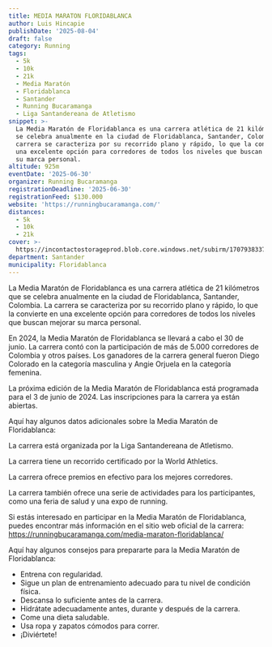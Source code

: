 ```yaml
---
title: MEDIA MARATON FLORIDABLANCA
author: Luis Hincapie
publishDate: '2025-08-04'
draft: false
category: Running
tags:
  - 5k
  - 10k
  - 21k
  - Media Maratón
  - Floridablanca
  - Santander
  - Running Bucaramanga
  - Liga Santandereana de Atletismo
snippet: >-
  La Media Maratón de Floridablanca es una carrera atlética de 21 kilómetros que
  se celebra anualmente en la ciudad de Floridablanca, Santander, Colombia. La
  carrera se caracteriza por su recorrido plano y rápido, lo que la convierte en
  una excelente opción para corredores de todos los niveles que buscan mejorar
  su marca personal.
altitude: 925m
eventDate: '2025-06-30'
organizer: Running Bucaramanga
registrationDeadline: '2025-06-30'
registrationFeed: $130.000
website: 'https://runningbucaramanga.com/'
distances:
  - 5k
  - 10k
  - 21k
cover: >-
  https://incontactostorageprod.blob.core.windows.net/subirm/17079383377601707938337757.jpg
department: Santander
municipality: Floridablanca
---
```


La Media Maratón de Floridablanca es una carrera atlética de 21 kilómetros que se celebra anualmente en la ciudad de Floridablanca, Santander, Colombia. La carrera se caracteriza por su recorrido plano y rápido, lo que la convierte en una excelente opción para corredores de todos los niveles que buscan mejorar su marca personal.

En 2024, la Media Maratón de Floridablanca se llevará a cabo el 30 de junio. La carrera contó con la participación de más de 5.000 corredores de Colombia y otros países. Los ganadores de la carrera general fueron Diego Colorado en la categoría masculina y Angie Orjuela en la categoría femenina.

La próxima edición de la Media Maratón de Floridablanca está programada para el 3 de junio de 2024. Las inscripciones para la carrera ya están abiertas.

Aquí hay algunos datos adicionales sobre la Media Maratón de Floridablanca:

La carrera está organizada por la Liga Santandereana de Atletismo.

La carrera tiene un recorrido certificado por la World Athletics.

La carrera ofrece premios en efectivo para los mejores corredores.

La carrera también ofrece una serie de actividades para los participantes, como una feria de salud y una expo de running.

Si estás interesado en participar en la Media Maratón de Floridablanca, puedes encontrar más información en el sitio web oficial de la carrera: https://runningbucaramanga.com/media-maraton-floridablanca/

Aquí hay algunos consejos para prepararte para la Media Maratón de Floridablanca:

- Entrena con regularidad.
- Sigue un plan de entrenamiento adecuado para tu nivel de condición física.
- Descansa lo suficiente antes de la carrera.
- Hidrátate adecuadamente antes, durante y después de la carrera.
- Come una dieta saludable.
- Usa ropa y zapatos cómodos para correr.
- ¡Diviértete!
